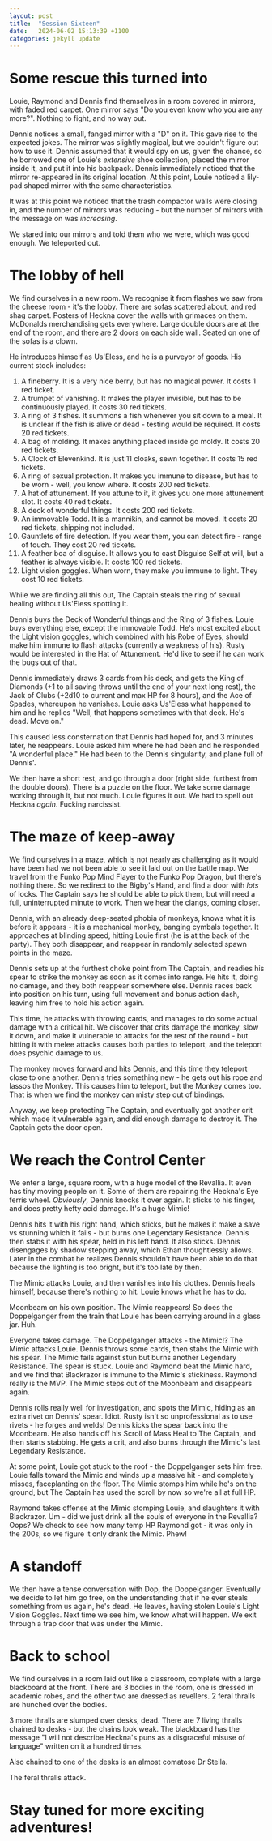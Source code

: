 ```yaml
---
layout: post
title:  "Session Sixteen"
date:   2024-06-02 15:13:39 +1100
categories: jekyll update
---
```

# Some rescue this turned into

Louie, Raymond and Dennis find themselves in a room covered in mirrors, with faded red carpet.  One mirror says "Do you even know who you are any more?".  Nothing to fight, and no way out.

Dennis notices a small, fanged mirror with a "D" on it.  This gave rise to the expected jokes. The mirror was slightly magical, but we couldn't figure out how to use it.  Dennis assumed that it would spy on us, given the chance, so he borrowed one of Louie's *extensive* shoe collection, placed the mirror inside it, and put it into his backpack.  Dennis immediately noticed that the mirror re-appeared in its original location. At this point, Louie noticed a lily-pad shaped mirror with the same characteristics.

It was at this point we noticed that the trash compactor walls were closing in, and the number of mirrors was reducing - but the number of mirrors with the message on was *increasing*.

We stared into our mirrors and told them who we were, which was good enough.  We teleported out.

# The lobby of hell

We find ourselves in a new room.  We recognise it from flashes we saw from the cheese room - it's the lobby.  There are sofas scattered about, and red shag carpet.  Posters of Heckna cover the walls with grimaces on them.  McDonalds merchandising gets everywhere. Large double doors are at the end of the room, and there are 2 doors on each side wall.  Seated on one of the sofas is a clown.

He introduces himself as Us'Eless, and he is a purveyor of goods.  His current stock includes:

1. A fineberry.  It is a very nice berry, but has no magical power.  It costs 1 red ticket.
2. A trumpet of vanishing. It makes the player invisible, but has to be continuously played. It costs 30 red tickets.
3. A ring of 3 fishes.  It summons a fish whenever you sit down to a meal.  It is unclear if the fish is alive or dead - testing would be required. It costs 20 red tickets.
4. A bag of molding.  It makes anything placed inside go moldy. It costs 20 red tickets.
5. A Clock of Elevenkind.  It is just 11 cloaks, sewn together.  It costs 15 red tickets.
6. A ring of sexual protection.  It makes you immune to disease, but has to be worn - well, you know where.  It costs 200 red tickets.
7. A hat of attunement.  If you attune to it, it gives you one more attunement slot. It costs 40 red tickets.
8. A deck of wonderful things.  It costs 200 red tickets.
9. An immovable Todd.  It is a mannikin, and cannot be moved.  It costs 20 red tickets, shipping not included.
10. Gauntlets of fire detection.  If you wear them, you can detect fire - range of touch.  They cost 20 red tickets.
11. A feather boa of disguise.  It allows you to cast Disguise Self at will, but a feather is always visible. It costs 100 red tickets.
12. Light vision goggles.  When worn, they make you immune to light.  They cost 10 red tickets.

While we are finding all this out, The Captain steals the ring of sexual healing without Us'Eless spotting it.

Dennis buys the Deck of Wonderful things and the Ring of 3 fishes.  Louie buys everything else, except the immovable Todd. He's most excited about the Light vision goggles, which combined with his Robe of Eyes, should make him immune to flash attacks (currently a weakness of his).  Rusty would be interested in the Hat of Attunement.  He'd like to see if he can work the bugs out of that.

Dennis immediately draws 3 cards from his deck, and gets the King of Diamonds (+1 to all saving throws until the end of your next long rest), the Jack of Clubs (+2d10 to current and max HP for 8 hours), and the Ace of Spades, whereupon he vanishes.  Louie asks Us'Eless what happened to him and he replies "Well, that happens sometimes with that deck.  He's dead.  Move on."

This caused less consternation that Dennis had hoped for, and 3 minutes later, he reappears.  Louie asked him where he had been and he responded "A wonderful place."  He had been to the Dennis singularity, and plane full of Dennis'.

We then have a short rest, and go through a door (right side, furthest from the double doors).  There is a puzzle on the floor.  We take some damage working through it, but not much.  Louie figures it out.  We had to spell out Heckna *again*.  Fucking narcissist.

# The maze of keep-away

We find ourselves in a maze, which is not nearly as challenging as it would have been had we not been able to see it laid out on the battle map.  We travel from the Funko Pop Mind Flayer to the Funko Pop Dragon, but there's nothing there.  So we redirect to the Bigby's Hand, and find a door with *lots* of locks.  The Captain says he should be able to pick them, but will need a full, uninterrupted minute to work.  Then we hear the clangs, coming closer.

Dennis, with an already deep-seated phobia of monkeys, knows what it is before it appears - it is a mechanical monkey, banging cymbals together.  It approaches at blinding speed, hitting Louie first (he is at the back of the party).  They both disappear, and reappear in randomly selected spawn points in the maze.

Dennis sets up at the furthest choke point from The Captain, and readies his spear to strike the monkey as soon as it comes into range.  He hits it, doing no damage, and they both reappear somewhere else.  Dennis races back into position on his turn, using full movement and bonus action dash, leaving him free to hold his action again.

This time, he attacks with throwing cards, and manages to do some actual damage with a critical hit.  We discover that crits damage the monkey, slow it down, and make it vulnerable to attacks for the rest of the round - but hitting it with melee attacks causes both parties to teleport, and the teleport does psychic damage to us.  

The monkey moves forward and hits Dennis, and this time they teleport close to one another.  Dennis tries something new - he gets out his rope and lassos the Monkey.  This causes him to teleport, but the Monkey comes too.  That is when we find the monkey can misty step out of bindings.

Anyway, we keep protecting The Captain, and eventually got another crit which made it vulnerable again, and did enough damage to destroy it.  The Captain gets the door open.

# We reach the Control Center

We enter a large, square room, with a huge model of the Revallia.  It even has tiny moving people on it.  Some of them are repairing the Heckna's Eye ferris wheel.  *Obviously*, Dennis knocks it over again.  It sticks to his finger, and does pretty hefty acid damage.  It's a huge Mimic! 

Dennis hits it with his right hand, which sticks, but he makes it make a save vs stunning which it fails - but burns one Legendary Resistance.  Dennis then stabs it with his spear, held in his left hand.  It also sticks.  Dennis disengages by shadow stepping away, which Ethan thoughtlessly allows.  Later in the combat he realizes Dennis shouldn't have been able to do that because the lighting is too bright, but it's too late by then.

The Mimic attacks Louie, and then vanishes into his clothes.  Dennis heals himself, because there's nothing to hit.  Louie knows what he has to do.

Moonbeam on his own position.  The Mimic reappears!  So does the Doppelganger from the train that Louie has been carrying around in a glass jar.  Huh.

Everyone takes damage.  The Doppelganger attacks - the Mimic!?  The Mimic attacks Louie.  Dennis throws some cards, then stabs the Mimic with his spear.  The Mimic fails against stun but burns another Legendary Resistance.  The spear is stuck.  Louie and Raymond beat the Mimic hard, and we find that Blackrazor is immune to the Mimic's stickiness.  Raymond really is the MVP.  The Mimic steps out of the Moonbeam and disappears again.

Dennis rolls really well for investigation, and spots the Mimic, hiding as an extra rivet on Dennis' spear.  Idiot.  Rusty isn't so unprofessional as to use rivets - he forges and welds!  Dennis kicks the spear back into the Moonbeam.  He also hands off his Scroll of Mass Heal to The Captain, and then starts stabbing.  He gets a crit, and also burns through the Mimic's last Legendary Resistance.

At some point, Louie got stuck to the roof - the Doppelganger sets him free.  Louie falls toward the Mimic and winds up a massive hit - and completely misses, faceplanting on the floor.  The Mimic stomps him while he's on the ground, but The Captain has used the scroll by now so we're all at full HP. 

Raymond takes offense at the Mimic stomping Louie, and slaughters it with Blackrazor.  Um - did we just drink all the souls of everyone in the Revallia?  Oops?  We check to see how many temp HP Raymond got - it was only in the 200s, so we figure it only drank the Mimic.  Phew!

# A standoff

We then have a tense conversation with Dop, the Doppelganger.  Eventually we decide to let him go free, on the understanding that if he ever steals something from us again, he's dead.  He leaves, having stolen Louie's Light Vision Goggles.  Next time we see him, we know what will happen.  We exit through a trap door that was under the Mimic.

# Back to school

We find ourselves in a room laid out like a classroom, complete with a large blackboard at the front.  There are 3 bodies in the room, one is dressed in academic robes, and the other two are dressed as revellers.  2 feral thralls are hunched over the bodies.

3 more thralls are slumped over desks, dead.  There are 7 living thralls chained to desks - but the chains look weak.  The blackboard has the message "I will not describe Heckna's puns as a disgraceful misuse of language" written on it a hundred times.

Also chained to one of the desks is an almost comatose Dr Stella.

The feral thralls attack.

# Stay tuned for more exciting adventures!
